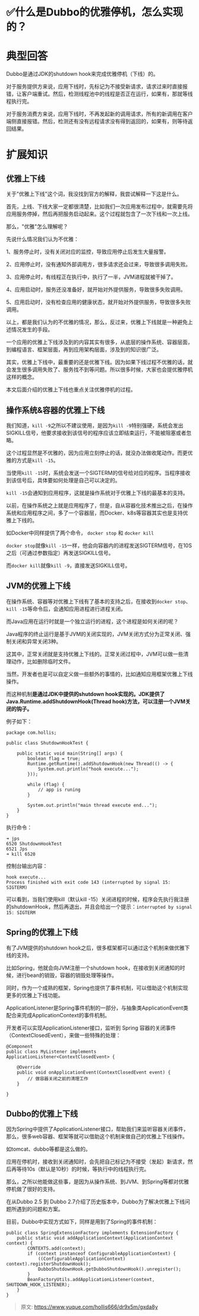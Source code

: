 # ✅什么是Dubbo的优雅停机，怎么实现的？


# 典型回答

Dubbo是通过JDK的shutdown hook来完成优雅停机（下线）的。

对于服务提供方来说，应用下线时，先标记为不接受新请求，请求过来时直接报错，让客户端重试。然后，检测线程池中的线程是否正在运行，如果有，那就等线程执行完。

对于服务消费方来说，应用下线时，不再发起新的调用请求，所有的新调用在客户端侧直接报错。然后，检测还有没有远程请求没有得到返回的，如果有，则等待返回结果。


# 扩展知识

## 

## 优雅上下线

关于"优雅上下线"这个词，我没找到官方的解释，我尝试解释一下这是什么。

首先，上线、下线大家一定都很清楚，比如我们一次应用发布过程中，就需要先将应用服务停掉，然后再把服务启动起来。这个过程就包含了一次下线和一次上线。

那么，"优雅"怎么理解呢？

先说什么情况我们认为不优雅：

1、服务停止时，没有关闭对应的监控，导致应用停止后发生大量报警。

2、应用停止时，没有通知外部调用方，很多请求还会过来，导致很多调用失败。

3、应用停止时，有线程正在执行中，执行了一半，JVM进程就被干掉了。

4、应用启动时，服务还没准备好，就开始对外提供服务，导致很多失败调用。

5、应用启动时，没有检查应用的健康状态，就开始对外提供服务，导致很多失败调用。

以上，都是我们认为的不优雅的情况，那么，反过来，优雅上下线就是一种避免上述情况发生的手段。

一个应用的优雅上下线涉及到的内容其实有很多，从底层的操作系统、容器层面，到编程语言、框架层面，再到应用架构层面，涉及到的知识很广泛。

其实，优雅上下线中，最重要的还是优雅下线。因为如果下线过程不优雅的话，就会发生很多调用失败了、服务找不到等问题。所以很多时候，大家也会提优雅停机这样的概念。

本文后面介绍的优雅上下线也重点关注优雅停机的过程。


## 操作系统&容器的优雅上下线

我们知道，`kill -9`之所以不建议使用，是因为`kill -9`特别强硬，系统会发出SIGKILL信号，他要求接收到该信号的程序应该立即结束运行，不能被阻塞或者忽略。

这个过程显然是不优雅的，因为应用立刻停止的话，就没办法做收尾动作。而更优雅的方式是`kill -15`。

当使用`kill -15`时，系统会发送一个SIGTERM的信号给对应的程序。当程序接收到该信号后，具体要如何处理是自己可以决定的。

`kill -15`会通知到应用程序，这就是操作系统对于优雅上下线的最基本的支持。

以前，在操作系统之上就是应用程序了，但是，自从容器化技术推出之后，在操作系统和应用程序之间，多了一个容器层，而Docker、k8s等容器其实也是支持优雅上下线的。

如Docker中同样提供了两个命令， `docker stop` 和 `docker kill`

`docker stop`就像`kill -15`一样，他会向容器内的进程发送SIGTERM信号，在10S之后（可通过参数指定）再发送SIGKILL信号。

而`docker kill`就像`kill -9`，直接发送SIGKILL信号。


## JVM的优雅上下线

在操作系统、容器等对优雅上下线有了基本的支持之后，在接收到`docker stop`、`kill -15`等命令后，会通知应用进程进行进程关闭。

而Java应用在运行时就是一个独立运行的进程，这个进程是如何关闭的呢？

Java程序的终止运行是基于JVM的关闭实现的，JVM关闭方式分为正常关闭、强制关闭和异常关闭3种。

这其中，正常关闭就是支持优雅上下线的。正常关闭过程中，JVM可以做一些清理动作，比如删除临时文件。

当然，开发者也是可以自定义做一些额外的事情的，比如通知应用框架优雅上下线操作。

而这种机制**是通过JDK中提供的shutdown hook实现的。JDK提供了Java.Runtime.addShutdownHook(Thread hook)方法，可以注册一个JVM关闭的钩子。**

例子如下：

```
package com.hollis;

public class ShutdownHookTest {

    public static void main(String[] args) {
        boolean flag = true;
        Runtime.getRuntime().addShutdownHook(new Thread(() -> {
            System.out.println("hook execute...");
        }));

        while (flag) {
            // app is runing
        }

        System.out.println("main thread execute end...");
    }
}
```

执行命令：

```
➜ jps
6520 ShutdownHookTest
6521 Jps
➜ kill 6520
```

控制台输出内容：

```
hook execute...
Process finished with exit code 143 (interrupted by signal 15: SIGTERM)
```

可以看到，当我们使用kill（默认kill -15）关闭进程的时候，程序会先执行我注册的shutdownHook，然后再退出，并且会给出一个提示：`interrupted by signal 15: SIGTERM`


## Spring的优雅上下线

有了JVM提供的shutdown hook之后，很多框架都可以通过这个机制来做优雅下线的支持。

比如Spring，他就会向JVM注册一个shutdown hook，在接收到关闭通知的时候，进行bean的销毁，容器的销毁处理等操作。

同时，作为一个成熟的框架，Spring也提供了事件机制，可以借助这个机制实现更多的优雅上下线功能。

ApplicationListener是Spring事件机制的一部分，与抽象类ApplicationEvent类配合来完成ApplicationContext的事件机制。

开发者可以实现ApplicationListener接口，监听到 Spring 容器的关闭事件（ContextClosedEvent），来做一些特殊的处理：

```
@Component
public class MyListener implements ApplicationListener<ContextClosedEvent> {

    @Override
    public void onApplicationEvent(ContextClosedEvent event) {
        // 做容器关闭之前的清理工作
    }

}
```


## Dubbo的优雅上下线

因为Spring中提供了ApplicationListener接口，帮助我们来监听容器关闭事件，那么，很多web容器、框架等就可以借助这个机制来做自己的优雅上下线操作。

如tomcat、dubbo等都是这么做的。

应用在停机时，接收到关闭通知时，会先把自己标记为不接受（发起）新请求，然后再等待10s（默认是10秒）的时候，等执行中的线程执行完。

那么，之所以他能做这些事，是因为从操作系统、到JVM、到Spring等都对优雅停机做了很好的支持。

在从Dubbo 2.5 到 Dubbo 2.7介绍了历史版本中，Dubbo为了解决优雅上下线问题所遇到的问题和方案。

目前，Dubbo中实现方式如下，同样是用到了Spring的事件机制：

```
public class SpringExtensionFactory implements ExtensionFactory {
    public static void addApplicationContext(ApplicationContext context) {
        CONTEXTS.add(context);
        if (context instanceof ConfigurableApplicationContext) {
            ((ConfigurableApplicationContext) context).registerShutdownHook();
            DubboShutdownHook.getDubboShutdownHook().unregister();
        }
        BeanFactoryUtils.addApplicationListener(context, SHUTDOWN_HOOK_LISTENER);
    }
}
```



> 原文: <https://www.yuque.com/hollis666/dr9x5m/gxda8y>